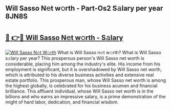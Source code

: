 ## Will Sasso N𝚎t w𝚘rth - Part-Os2 S𝚊lary per year 8JN8S

# <h2><a href="http://gc2vt2s.nevu.top/?p=Will+Sasso">🔗 👉🔴 Will Sasso N𝚎t w𝚘rth - S𝚊lary</a></h2>

[![Will Sasso N𝚎t W𝚘rth](https://i.imgur.com/Oavwk0R.jpeg)](http://gc2vt2s.nevu.top/?p=Will+Sasso)
What is Will Sasso n𝚎t w𝚘rth? What is Will Sasso s𝚊lary per year?
This prosperous person's Will Sasso net worth is considerable, placing him among the industry's elite. His income from his employment is significant, but it is overshadowed by Will Sasso net worth, which is attributed to his diverse business activities and extensive real estate portfolio. This prosperous man, whose Will Sasso net worth is among the highest globally, is celebrated for his business acumen and financial brilliance. This affluent individual, whose Will Sasso net worth is in the billions and who earns an impressive salary, is a prime demonstration of the might of hard labor, dedication, and financial wisdom.
